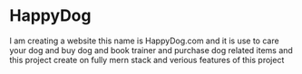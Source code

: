 # HappyDog
I am creating a website this name is HappyDog.com and it is use to care your dog and buy dog and book trainer and purchase dog related items and this project create on fully mern stack and verious features of this project 
